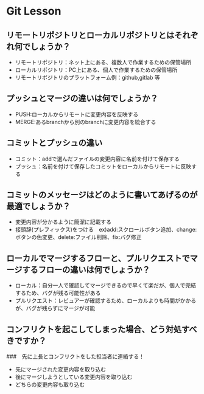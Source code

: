 # Git Lesson

## リモートリポジトリとローカルリポジトリとはそれぞれ何でしょうか？
* リモートリポジトリ：ネット上にある、複数人で作業するための保管場所
* ローカルリポジトリ：PC上にある、個人で作業するための保管場所
* リモートリポジトリのプラットフォーム例：github,gitlab 等


## プッシュとマージの違いは何でしょうか？
* PUSH:ローカルからリモートに変更内容を反映する
* MERGE:あるbranchから別のbranchに変更内容を統合する


## コミットとプッシュの違い
* コミット：addで選んだファイルの変更内容に名前を付けて保存する
* プッシュ：名前を付けて保存したコミットをローカルからリモートに反映する


## コミットのメッセージはどのように書いてあげるのが最適でしょうか？
* 変更内容が分かるように簡潔に記載する
* 接頭辞(プレフィックス)をつける　ex)add:スクロールボタン追加、change:ボタンの色変更、delete:ファイル削除、fix:バグ修正


## ローカルでマージするフローと、プルリクエストでマージするフローの違いは何でしょうか？
* ローカル：自分一人で確認してマージできるので早くて楽だが、個人で完結するため、バグが残る可能性がある
* プルリクエスト：レビュアーが確認するため、ローカルよりも時間がかかるが、バグが残らずにマージが可能

## コンフリクトを起こしてしまった場合、どう対処すべきですか？
###　先に上長とコンフリクトをした担当者に連絡する！
* 先にマージされた変更内容を取り込む
* 後にマージしようとしている変更内容を取り込む
* どちらの変更内容も取り込む
